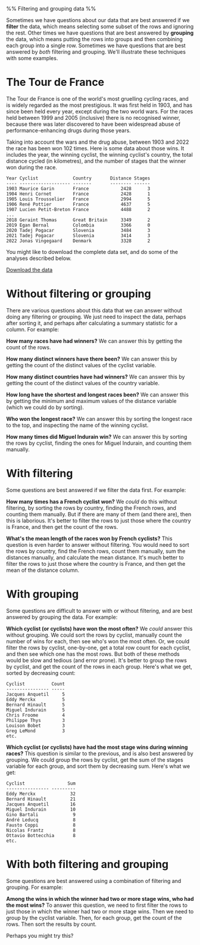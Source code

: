 %% Filtering and grouping data %%

Sometimes we have questions about our data that are best answered if we **filter** the data, which means selecting some subset of the rows and ignoring the rest. Other times we have questions that are best answered by **grouping** the data, which means putting the rows into groups and then combining each group into a single row. Sometimes we have questions that are best answered by *both* filtering and grouping. We'll illustrate these techniques with some examples.

# The Tour de France

The Tour de France is one of the world's most gruelling cycling races, and is widely regarded as the most prestigious. It was first held in 1903, and has since been held every year, except during the two world wars. For the races held between 1999 and 2005 (inclusive) there is no recognised winner, because there was later discovered to have been widespread abuse of performance-enhancing drugs during those years.

Taking into account the wars and the drug abuse, between 1903 and 2022 the race has been won 102 times. Here is some data about those wins. It includes the year, the winning cyclist, the winning cyclist's country, the total distance cycled (in kilometres), and the number of stages that the winner won during the race. 

```
Year Cyclist             Country       Distance Stages
---- ------------------- -------       -------- ------
1903 Maurice Garin       France	           2428      3
1904 Henri Cornet        France	           2428      1
1905 Louis Trousselier   France	           2994      5
1906 René Pottier        France            4637      5
1907 Lucien Petit-Breton France	           4488      2
...
2018 Geraint Thomas      Great Britain     3349      2
2019 Egan Bernal         Colombia          3366      0
2020 Tadej Pogacar       Slovenia          3484      3
2021 Tadej Pogacar       Slovenia          3414      3
2022 Jonas Vingegaard    Denmark           3328      2
```

You might like to download the complete data set, and do some of the analyses described below.

[Download the data](https://itsy.tech/sites/77bdba6c2fc341a7f2b60a94576b8a63.file.csv)

# Without filtering or grouping

There are various questions about this data that we can answer without doing any filtering or grouping. We just need to inspect the data, perhaps after sorting it, and perhaps after calculating a summary statistic for a column. For example:

**How many races have had winners?** We can answer this by getting the count of the rows.

**How many distinct winners have there been?** We can answer this by getting the count of the distinct values of the cyclist variable.

**How many distinct countries have had winners?** We can answer this by getting the count of the distinct values of the country variable.

**How long have the shortest and longest races been?** We can answer this by getting the minimum and maximum values of the distance variable (which we could do by sorting).

**Who won the longest race?** We can answer this by sorting the longest race to the top, and inspecting the name of the winning cyclist.

**How many times did Miguel Indurain win?** We can answer this by sorting the rows by cyclist, finding the ones for Miguel Indurain, and counting them manually.

# With filtering

Some questions are best answered if we filter the data first. For example:

**How many times has a French cyclist won?** We *could* do this without filtering, by sorting the rows by country, finding the French rows, and counting them manually. But if there are many of them (and there are), then this is laborious. It's better to filter the rows to just those where the country is France, and then get the count of the rows.

**What's the mean length of the races won by French cyclists?** This question is even harder to answer without filtering. You would need to sort the rows by country, find the French rows, count them manually, sum the distances manually, and calculate the mean distance. It's much better to filter the rows to just those where the country is France, and then get the mean of the distance column.

# With grouping

Some questions are difficult to answer with or without filtering, and are best answered by grouping the data. For example:

**Which cyclist (or cyclists) have won the most often?** We *could* answer this without grouping. We could sort the rows by cyclist, manually count the number of wins for each, then see who's won the most often. Or, we could filter the rows by cyclist, one-by-one, get a total row count for each cyclist, and then see which one has the most rows. But both of these methods would be slow and tedious (and error prone). It's better to group the rows by cyclist, and get the count of the rows in each group. Here's what we get, sorted by decreasing count:

```
Cyclist          Count
---------------- -----
Jacques Anquetil     5
Eddy Merckx          5
Bernard Hinault      5
Miguel Indurain      5
Chris Froome         4
Philippe Thys        3
Louison Bobet        3
Greg LeMond          3
etc.
```

**Which cyclist (or cyclists) have had the most stage wins during winning races?** This question is similar to the previous, and is also best answered by grouping. We could group the rows by cyclist, get the sum of the stages variable for each group, and sort them by decreasing sum. Here's what we get:

```
Cyclist                Sum
---------------- ---------
Eddy Merckx             32
Bernard Hinault         21
Jacques Anquetil        16
Miguel Indurain         10
Gino Bartali             9
André Leducq             8
Fausto Coppi             8
Nicolas Frantz           8
Ottavio Bottecchia       8
etc.
```

# With both filtering and grouping

Some questions are best answered using a combination of filtering and grouping. For example:

**Among the wins in which the winner had two or more stage wins, who had the most wins?** To answer this question, we need to first filter the rows to just those in which the winner had two or more stage wins. Then we need to group by the cyclist variable. Then, for each group, get the count of the rows. Then sort the results by count.

Perhaps you might try this?